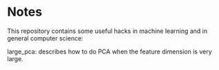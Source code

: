 # Notes
This repository contains some useful hacks in machine learning and in general computer science: 


large_pca: describes how to do PCA when the feature dimension is very large. 

